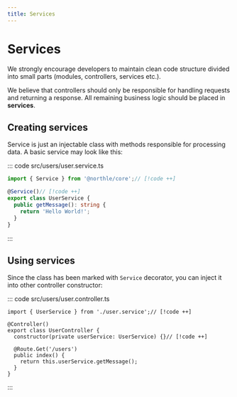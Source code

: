 ```yaml
---
title: Services
---
```


# Services

We strongly encourage developers to maintain clean code structure divided into small parts (modules, controllers, services etc.).

We believe that controllers should only be responsible for handling requests and returning a response. All remaining business logic should be placed in **services**.

## Creating services

Service is just an injectable class with methods responsible for processing data. A basic service may look like this:

::: code src/users/user.service.ts
```ts
import { Service } from '@northle/core';// [!code ++]

@Service()// [!code ++]
export class UserService {
  public getMessage(): string {
    return 'Hello World!';
  }
}
```
:::

## Using services

Since the class has been marked with `Service` decorator, you can inject it into other controller constructor:

::: code src/users/user.controller.ts
```ts{9}
import { UserService } from './user.service';// [!code ++]

@Controller()
export class UserController {
  constructor(private userService: UserService) {}// [!code ++]

  @Route.Get('/users')
  public index() {
    return this.userService.getMessage();
  }
}
```
:::
